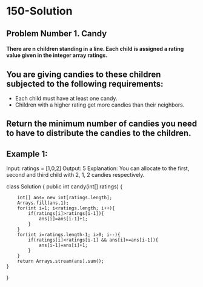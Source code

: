 # 150-Solution


## Problem Number 1. Candy
 #### There are n children standing in a line. Each child is assigned a rating value given in the integer array ratings.
   ## You are giving candies to these children subjected to the following requirements:
-	Each child must have at least one candy.
-	Children with a higher rating get more candies than their neighbors.
## Return the minimum number of candies you need to have to distribute the candies to the children.
## Example 1:
Input: ratings = [1,0,2]
Output: 5
Explanation: You can allocate to the first, second and third child with 2, 1, 2 candies respectively.

class Solution {
    public int candy(int[] ratings) {

        int[] ans= new int[ratings.length];
        Arrays.fill(ans,1);
        for(int i=1; i<ratings.length; i++){
            if(ratings[i]>ratings[i-1]){
                ans[i]=ans[i-1]+1;
            }
        }
        for(int i=ratings.length-1; i>0; i--){
            if(ratings[i]<ratings[i-1] && ans[i]>=ans[i-1]){
                ans[i-1]=ans[i]+1;
            }
        }
        return Arrays.stream(ans).sum();
    }
}

